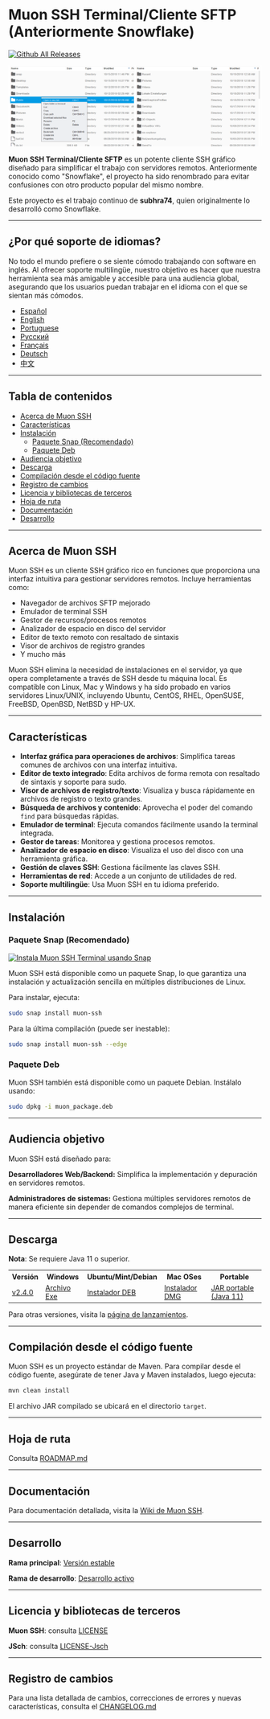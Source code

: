# Muon SSH Terminal/Cliente SFTP (Anteriormente Snowflake)

[![Github All Releases](https://img.shields.io/github/downloads/subhra74/snowflake/total.svg)]()

<div> <img src="https://raw.githubusercontent.com/devlinx9/muonssh-screenshots/master/file-browser/2.png"> </div> 

**Muon SSH Terminal/Cliente SFTP** es un potente cliente SSH gráfico diseñado para simplificar el trabajo con servidores remotos. Anteriormente conocido como "Snowflake", el proyecto ha sido renombrado para evitar confusiones con otro producto popular del mismo nombre.

Este proyecto es el trabajo continuo de **subhra74**, quien originalmente lo desarrolló como Snowflake.

---

## ¿Por qué soporte de idiomas?

No todo el mundo prefiere o se siente cómodo trabajando con software en inglés. Al ofrecer soporte multilingüe, nuestro objetivo es hacer que nuestra herramienta sea más amigable y accesible para una audiencia global, asegurando que los usuarios puedan trabajar en el idioma con el que se sientan más cómodos.

- [Español](README_es.md)
- [English](README.md)
- [Portuguese](README_pt.md)
- [Pусский](README_ru.md)
- [Français](README_fr.md)
- [Deutsch](README_de.md)
- [中文](README_zh.md)

---

## Tabla de contenidos
- [Acerca de Muon SSH](#acerca-de-muon-ssh)
- [Características](#características)
- [Instalación](#instalación)
    - [Paquete Snap (Recomendado)](#paquete-snap-recomendado)
    - [Paquete Deb](#paquete-deb)
- [Audiencia objetivo](#audiencia-objetivo)
- [Descarga](#descarga)
- [Compilación desde el código fuente](#compilación-desde-el-código-fuente)
- [Registro de cambios](#registro-de-cambios)
- [Licencia y bibliotecas de terceros](#licencia-y-bibliotecas-de-terceros)
- [Hoja de ruta](#hoja-de-ruta)
- [Documentación](#documentación)
- [Desarrollo](#desarrollo)

---

## Acerca de Muon SSH
Muon SSH es un cliente SSH gráfico rico en funciones que proporciona una interfaz intuitiva para gestionar servidores remotos. Incluye herramientas como:
- Navegador de archivos SFTP mejorado
- Emulador de terminal SSH
- Gestor de recursos/procesos remotos
- Analizador de espacio en disco del servidor
- Editor de texto remoto con resaltado de sintaxis
- Visor de archivos de registro grandes
- Y mucho más

Muon SSH elimina la necesidad de instalaciones en el servidor, ya que opera completamente a través de SSH desde tu máquina local. Es compatible con Linux, Mac y Windows y ha sido probado en varios servidores Linux/UNIX, incluyendo Ubuntu, CentOS, RHEL, OpenSUSE, FreeBSD, OpenBSD, NetBSD y HP-UX.

---

## Características
- **Interfaz gráfica para operaciones de archivos**: Simplifica tareas comunes de archivos con una interfaz intuitiva.
- **Editor de texto integrado**: Edita archivos de forma remota con resaltado de sintaxis y soporte para sudo.
- **Visor de archivos de registro/texto**: Visualiza y busca rápidamente en archivos de registro o texto grandes.
- **Búsqueda de archivos y contenido**: Aprovecha el poder del comando `find` para búsquedas rápidas.
- **Emulador de terminal**: Ejecuta comandos fácilmente usando la terminal integrada.
- **Gestor de tareas**: Monitorea y gestiona procesos remotos.
- **Analizador de espacio en disco**: Visualiza el uso del disco con una herramienta gráfica.
- **Gestión de claves SSH**: Gestiona fácilmente las claves SSH.
- **Herramientas de red**: Accede a un conjunto de utilidades de red.
- **Soporte multilingüe**: Usa Muon SSH en tu idioma preferido.

---

## Instalación

### Paquete Snap (Recomendado)
[![Instala Muon SSH Terminal usando Snap](https://snapcraft.io/muon-ssh/badge.svg)](https://snapcraft.io/muon-ssh)

Muon SSH está disponible como un paquete Snap, lo que garantiza una instalación y actualización sencilla en múltiples distribuciones de Linux.

Para instalar, ejecuta:

```sh  
sudo snap install muon-ssh  
```

Para la última compilación (puede ser inestable):
```sh  
sudo snap install muon-ssh --edge    
```

### Paquete Deb
Muon SSH también está disponible como un paquete Debian. Instálalo usando:

```sh  
sudo dpkg -i muon_package.deb   
```

---

## Audiencia objetivo
Muon SSH está diseñado para:

**Desarrolladores Web/Backend:** Simplifica la implementación y depuración en servidores remotos.

**Administradores de sistemas:** Gestiona múltiples servidores remotos de manera eficiente sin depender de comandos complejos de terminal.

---

## Descarga
**Nota**: Se requiere Java 11 o superior.

<table>
  <tr>
    <th>Versión</th>
    <th>Windows</th>
    <th>Ubuntu/Mint/Debian</th>
    <th>Mac OSes</th>
    <th>Portable</th>
  </tr>
  <tr>
    <td>
      <a href="https://github.com/devlinx9/muon-ssh/releases/download/v2.4.0/muonssh_2.4.0.deb">v2.4.0</a>
    </td>
    <td>
      <a href="https://github.com/devlinx9/muon-ssh/releases/download/v2.4.0/muonssh_2.4.0.exe">Archivo Exe</a>
    </td>
    <td>
      <a href="https://github.com/devlinx9/muon-ssh/releases/download/v2.4.0/muonssh_2.4.0.deb">Instalador DEB</a>
    </td>
    <td>
      <a href="https://github.com/devlinx9/muon-ssh/releases/download/v2.4.0/muonssh_2.4.0.dmg">Instalador DMG</a>
    </td>
    <td>
      <a href="https://github.com/devlinx9/muon-ssh/releases/download/v2.4.0/muonssh_2.4.0.jar">JAR portable (Java 11)</a>
    </td>
  </tr>
</table>

Para otras versiones, visita la <a href="https://github.com/devlinx9/muon-ssh/releases">página de lanzamientos</a>.

---

## Compilación desde el código fuente
Muon SSH es un proyecto estándar de Maven. Para compilar desde el código fuente, asegúrate de tener Java y Maven instalados, luego ejecuta:
```sh  
mvn clean install  
```


El archivo JAR compilado se ubicará en el directorio `target`.

---

## Hoja de ruta
Consulta [ROADMAP.md](ROADMAP.md)

---

## Documentación
Para documentación detallada, visita la <a href="https://github.com/devlinx9/muon-ssh/wiki">Wiki de Muon SSH</a>.

---

## Desarrollo
**Rama principal**: <a href="https://github.com/devlinx9/muon-ssh">Versión estable</a>

**Rama de desarrollo**: <a href="https://github.com/devlinx9/muon-ssh/tree/develop">Desarrollo activo</a>

---

## Licencia y bibliotecas de terceros
**Muon SSH**: consulta [LICENSE](LICENSE)

**JSch**: consulta [LICENSE-Jsch](LICENSE-Jsch)

---

## Registro de cambios
Para una lista detallada de cambios, correcciones de errores y nuevas características, consulta el [CHANGELOG.md](CHANGELOG.md)